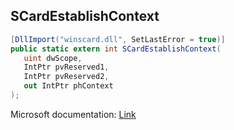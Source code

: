## SCardEstablishContext

```csharp
[DllImport("winscard.dll", SetLastError = true)]
public static extern int SCardEstablishContext(
   uint dwScope,
   IntPtr pvReserved1,
   IntPtr pvReserved2,
   out IntPtr phContext
);
```

Microsoft documentation: [Link](https://docs.microsoft.com/en-us/windows/win32/api/winscard/nf-winscard-scardestablishcontext)
